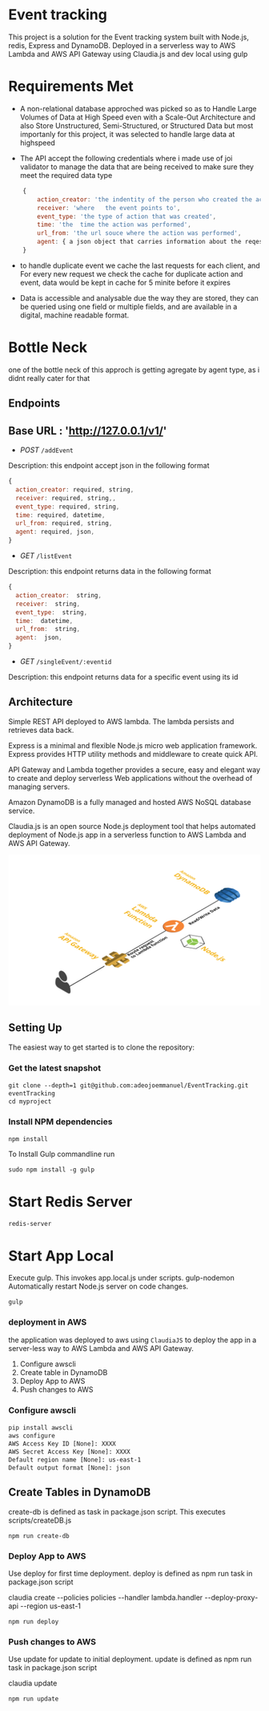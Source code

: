 Event tracking
==============

This project is a solution for the Event tracking system built with Node.js, redis, Express and DynamoDB. Deployed in a serverless way to AWS Lambda and AWS API Gateway using Claudia.js and dev local using gulp


Requirements Met
===============

- A non-relational database approched was picked so as to Handle Large Volumes of Data at High Speed  even with a Scale-Out Architecture
and also Store Unstructured, Semi-Structured, or Structured Data but most importanly for this project, it was selected to handle large data at highspeed

- The API accept the following credentials where i made use of joi validator to manage the data that are being received  to make sure they meet the required data type

```js
	{
		action_creator: 'the indentity of the person who created the action can be userid',
		receiver: 'where   the event points to',
		event_type: 'the type of action that was created',
		time: 'the  time the action was performed',
		url_from: 'the url souce where the action was performed',
		agent: { a json object that carries information about the reqest, eg browser type, device type, ipaddress }
	}

```
- to handle duplicate  event we cache the last requests for each client, and For every new request we check the cache for duplicate  action and event, data would be  kept in cache for 5 minite before it expires

- Data is accessible and analysable due the way they are stored, they can be queried using one field or multiple fields, and are available in a digital, machine readable format.


Bottle Neck
===============

one of the bottle neck of this approch is getting agregate by agent type, as i didnt really cater for  that 



Endpoints
-----------

## Base URL : 'http://127.0.0.1/v1/'

- *POST* `/addEvent`

Description: this endpoint accept json in the following format

```js
{
  action_creator: required, string,
  receiver: required, string,,
  event_type: required, string,
  time: required, datetime,
  url_from: required, string,
  agent: required, json,
}
```

- *GET* `/listEvent`

Description: this endpoint returns data in the following format

```js
{
  action_creator:  string,
  receiver:  string,
  event_type:  string,
  time:  datetime,
  url_from:  string,
  agent:  json,
}
```

- *GET* `/singleEvent/:eventid`

Description: this endpoint returns data for a specific event using its id

Architecture
------------

Simple REST API deployed to AWS lambda. The lambda persists and retrieves  data back.

Express is a minimal and flexible Node.js micro web application framework. Express provides HTTP utility methods and middleware to create quick API.

API Gateway and Lambda together provides a secure, easy and elegant way to create and deploy serverless Web applications without the overhead of managing servers.

Amazon DynamoDB is a fully managed and hosted AWS NoSQL database service.

Claudia.js is an open source Node.js deployment tool that helps automated deployment of Node.js app in a serverless function to AWS Lambda and AWS API Gateway.

![Architecture - Adeojo Emmanuel ](documents/Architecture.png)

Setting Up
-----------

The easiest way to get started is to clone the repository:

### Get the latest snapshot

```shell
git clone --depth=1 git@github.com:adeojoemmanuel/EventTracking.git eventTracking
cd myproject
```

### Install NPM dependencies

```shell
npm install
```

To Install Gulp commandline run

```shell
sudo npm install -g gulp
```

Start Redis Server
===============

```
redis-server
```



Start App Local
===============

Execute gulp. This invokes app.local.js under scripts. gulp-nodemon Automatically restart Node.js server on code changes.

```
gulp
```

### deployment in AWS

the application was deployed to aws using `ClaudiaJS` to deploy the app in a server-less way to AWS Lambda and AWS API Gateway.

1.	Configure awscli
2.	Create table in DynamoDB
3.	Deploy App to AWS
4.	Push changes to AWS

### Configure awscli

```shell
pip install awscli
aws configure
AWS Access Key ID [None]: XXXX
AWS Secret Access Key [None]: XXXX
Default region name [None]: us-east-1
Default output format [None]: json
```

Create Tables in DynamoDB
-------------------------

create-db is defined as task in package.json script. This executes scripts/createDB.js

```shell
npm run create-db
```

### Deploy App to AWS

Use deploy for first time deployment. deploy is defined as npm run task in package.json script

claudia create --policies policies --handler lambda.handler --deploy-proxy-api --region us-east-1

```shell
npm run deploy
```

### Push changes to AWS

Use update for update to initial deployment. update is defined as npm run task in package.json script

claudia update

```shell
npm run update
```



